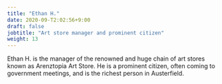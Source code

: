 ```yaml
---
title: "Ethan H."
date: 2020-09-T2:02:56+9:00
draft: false
jobtitle: "Art store manager and prominent citizen"
weight: 13
---
```


Ethan H. is the manager of the renowned and huge chain of art stores known as Arenztopia Art Store. He is a prominent citizen, often coming to government meetings, and is the richest person in Austerfield.
